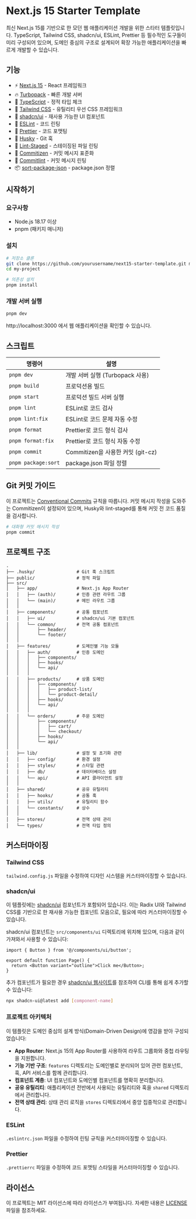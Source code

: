 # Next.js 15 Starter Template

최신 Next.js 15를 기반으로 한 모던 웹 애플리케이션 개발을 위한 스타터 템플릿입니다. TypeScript, Tailwind CSS, shadcn/ui, ESLint, Prettier 등 필수적인 도구들이 미리 구성되어 있으며, 도메인 중심의 구조로 설계되어 확장 가능한 애플리케이션을 빠르게 개발할 수 있습니다.

## 기능

- ⚡ [Next.js 15](https://nextjs.org/) - React 프레임워크
- 🔥 [Turbopack](https://turbo.build/pack) - 빠른 개발 서버
- 🎯 [TypeScript](https://www.typescriptlang.org/) - 정적 타입 체크
- 💅 [Tailwind CSS](https://tailwindcss.com/) - 유틸리티 우선 CSS 프레임워크
- 🧩 [shadcn/ui](https://ui.shadcn.com/) - 재사용 가능한 UI 컴포넌트
- 📏 [ESLint](https://eslint.org/) - 코드 린팅
- 💖 [Prettier](https://prettier.io/) - 코드 포맷팅
- 🐶 [Husky](https://typicode.github.io/husky/) - Git 훅
- 🚫 [Lint-Staged](https://github.com/okonet/lint-staged) - 스테이징된 파일 린팅
- 📝 [Commitizen](https://github.com/commitizen/cz-cli) - 커밋 메시지 표준화
- 📐 [Commitlint](https://commitlint.js.org/) - 커밋 메시지 린팅
- 📦 [sort-package-json](https://github.com/keithamus/sort-package-json) - package.json 정렬

## 시작하기

### 요구사항

- Node.js 18.17 이상
- pnpm (패키지 매니저)

### 설치

```bash
# 저장소 클론
git clone https://github.com/yourusername/next15-starter-template.git my-project
cd my-project

# 의존성 설치
pnpm install
```

### 개발 서버 실행

```bash
pnpm dev
```

http://localhost:3000 에서 웹 애플리케이션을 확인할 수 있습니다.

## 스크립트

| 명령어              | 설명                              |
| ------------------- | --------------------------------- |
| `pnpm dev`          | 개발 서버 실행 (Turbopack 사용)   |
| `pnpm build`        | 프로덕션용 빌드                   |
| `pnpm start`        | 프로덕션 빌드 서버 실행           |
| `pnpm lint`         | ESLint로 코드 검사                |
| `pnpm lint:fix`     | ESLint로 코드 문제 자동 수정      |
| `pnpm format`       | Prettier로 코드 형식 검사         |
| `pnpm format:fix`   | Prettier로 코드 형식 자동 수정    |
| `pnpm commit`       | Commitizen을 사용한 커밋 (git-cz) |
| `pnpm package:sort` | package.json 파일 정렬            |

## Git 커밋 가이드

이 프로젝트는 [Conventional Commits](https://www.conventionalcommits.org/) 규칙을 따릅니다. 커밋 메시지 작성을 도와주는 Commitizen이 설정되어 있으며, Husky와 lint-staged를 통해 커밋 전 코드 품질을 검사합니다.

```bash
# 대화형 커밋 메시지 작성
pnpm commit
```

## 프로젝트 구조

```
.
├── .husky/                # Git 훅 스크립트
├── public/                # 정적 파일
├── src/
│   ├── app/               # Next.js App Router
│   │   ├── (auth)/        # 인증 관련 라우트 그룹
│   │   └── (main)/        # 메인 라우트 그룹
│   │
│   ├── components/        # 공통 컴포넌트
│   │   ├── ui/            # shadcn/ui 기본 컴포넌트
│   │   └── common/        # 전역 공통 컴포넌트
│   │       ├── header/
│   │       └── footer/
│   │
│   ├── features/          # 도메인별 기능 모듈
│   │   ├── auth/          # 인증 도메인
│   │   │   ├── components/
│   │   │   ├── hooks/
│   │   │   └── api/
│   │   │
│   │   ├── products/      # 상품 도메인
│   │   │   ├── components/
│   │   │   │   ├── product-list/
│   │   │   │   └── product-detail/
│   │   │   ├── hooks/
│   │   │   └── api/
│   │   │
│   │   └── orders/        # 주문 도메인
│   │       ├── components/
│   │       │   ├── cart/
│   │       │   └── checkout/
│   │       ├── hooks/
│   │       └── api/
│   │
│   ├── lib/               # 설정 및 초기화 관련
│   │   ├── config/        # 환경 설정
│   │   ├── styles/        # 스타일 관련
│   │   ├── db/            # 데이터베이스 설정
│   │   └── api/           # API 클라이언트 설정
│   │
│   ├── shared/            # 공유 유틸리티
│   │   ├── hooks/         # 공통 훅
│   │   ├── utils/         # 유틸리티 함수
│   │   └── constants/     # 상수
│   │
│   ├── stores/            # 전역 상태 관리
│   └── types/             # 전역 타입 정의
```

## 커스터마이징

### Tailwind CSS

`tailwind.config.js` 파일을 수정하여 디자인 시스템을 커스터마이징할 수 있습니다.

### shadcn/ui

이 템플릿에는 [shadcn/ui](https://ui.shadcn.com/) 컴포넌트가 포함되어 있습니다. 이는 Radix UI와 Tailwind CSS를 기반으로 한 재사용 가능한 컴포넌트 모음으로, 필요에 따라 커스터마이징할 수 있습니다.

shadcn/ui 컴포넌트는 `src/components/ui` 디렉토리에 위치해 있으며, 다음과 같이 가져와서 사용할 수 있습니다:

```tsx
import { Button } from '@/components/ui/button';

export default function Page() {
  return <Button variant="outline">Click me</Button>;
}
```

추가 컴포넌트가 필요한 경우 [shadcn/ui 웹사이트](https://ui.shadcn.com/docs/components)를 참조하여 CLI를 통해 쉽게 추가할 수 있습니다:

```bash
npx shadcn-ui@latest add [component-name]
```

### 프로젝트 아키텍처

이 템플릿은 도메인 중심의 설계 방식(Domain-Driven Design)에 영감을 받아 구성되었습니다:

- **App Router**: Next.js 15의 App Router를 사용하여 라우트 그룹화와 중첩 라우팅을 지원합니다.
- **기능 기반 구조**: `features` 디렉토리는 도메인별로 분리되어 있어 관련 컴포넌트, 훅, API 서비스를 함께 관리합니다.
- **컴포넌트 계층**: UI 컴포넌트와 도메인별 컴포넌트를 명확히 분리합니다.
- **공유 유틸리티**: 애플리케이션 전반에서 사용되는 유틸리티와 훅을 `shared` 디렉토리에서 관리합니다.
- **전역 상태 관리**: 상태 관리 로직을 `stores` 디렉토리에서 중앙 집중적으로 관리합니다.

### ESLint

`.eslintrc.json` 파일을 수정하여 린팅 규칙을 커스터마이징할 수 있습니다.

### Prettier

`.prettierrc` 파일을 수정하여 코드 포맷팅 스타일을 커스터마이징할 수 있습니다.

## 라이선스

이 프로젝트는 MIT 라이선스에 따라 라이선스가 부여됩니다. 자세한 내용은 [LICENSE](LICENSE) 파일을 참조하세요.
